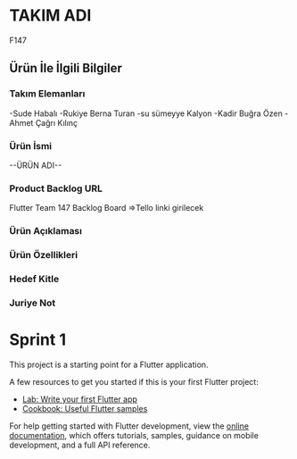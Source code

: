 # TAKIM ADI

F147

## Ürün İle İlgili Bilgiler

### Takım Elemanları

-Sude Habalı 
-Rukiye Berna Turan
-su sümeyye Kalyon
-Kadir Buğra Özen
-Ahmet Çağrı Kılınç

### Ürün İsmi
--ÜRÜN ADI--

### Product Backlog URL

Flutter Team 147 Backlog Board =>Tello linki girilecek

### Ürün Açıklaması


### Ürün Özellikleri


### Hedef Kitle



### Juriye Not


# Sprint 1



This project is a starting point for a Flutter application.

A few resources to get you started if this is your first Flutter project:

- [Lab: Write your first Flutter app](https://docs.flutter.dev/get-started/codelab)
- [Cookbook: Useful Flutter samples](https://docs.flutter.dev/cookbook)

For help getting started with Flutter development, view the
[online documentation](https://docs.flutter.dev/), which offers tutorials,
samples, guidance on mobile development, and a full API reference.
